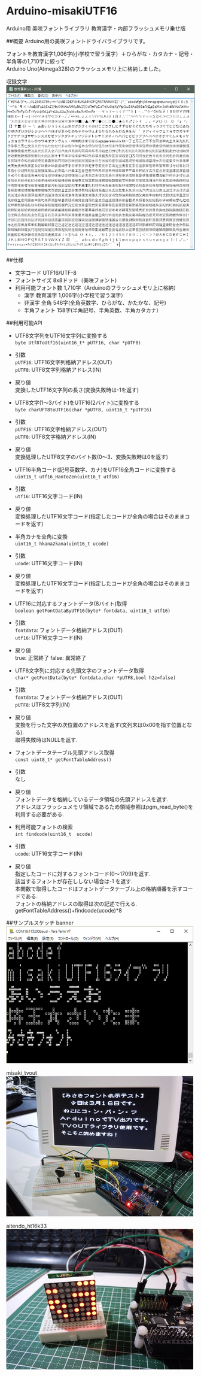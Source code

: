 # Arduino-misakiUTF16
Arduino用 美咲フォントライブラリ 教育漢字・内部フラッシュメモリ乗せ版

##概要
Arduino用の美咲フォントドライバライブラリです。

フォントを教育漢字1,006字(小学校で習う漢字）＋ひらがな・カタカナ・記号・半角等の1,710字に絞って  
Arduino Uno(Atmega328)のフラッシュメモリ上に格納しました。  

収録文字  
![対応フォント](img/教育漢字.PNG)


##仕様
* 文字コード  UTF16/UTF-8  
* フォントサイズ  8x8ドッド（美咲フォント)  
* 利用可能フォント数  1,710字（Arduinoのフラッシュメモリ上に格納）  
  * 漢字 教育漢字 1,006字(小学校で習う漢字）  
  * 非漢字 全角 546字(全角英数字、ひらがな、かたかな、記号)  
  * 半角フォント  158字(半角記号、半角英数、半角カタカナ）  
  
##利用可能API
* UTF8文字列をUTF16文字列に変換する  
`byte Utf8ToUtf16(uint16_t* pUTF16, char *pUTF8)`  
 * 引数  
 `pUTF16`: UTF16文字列格納アドレス(OUT)  
 `pUTF8`: UTF8文字列格納アドレス(IN)  
 * 戻り値  
 変換したUTF16文字列の長さ(変換失敗時は-1を返す)  


* UTF8文字(1～3バイト)をUTF16(2バイト)に変換する  
  `byte charUFT8toUTF16(char *pUTF8, uint16_t *pUTF16)`
 * 引数  
 `pUTF16`: UTF16文字格納アドレス(OUT)  
 `pUTF8`: UTF8文字格納アドレス(IN)  
 * 戻り値  
 変換処理したUTF8文字のバイト数(0～3、変換失敗時は0を返す)  


* UTF16半角コード(記号英数字、カナ)をUTF16全角コードに変換する  
  `uint16_t utf16_HantoZen(uint16_t utf16)`  
 * 引数  
 `utf16`: UTF16文字コード(IN)  
 * 戻り値  
 変換処理したUTF16文字コード(指定したコードが全角の場合はそのままコードを返す)  


* 半角カナを全角に変換  
  `uint16_t hkana2kana(uint16_t ucode)`  
 * 引数  
 `ucode`: UTF16文字コード(IN)  
 * 戻り値  
 変換処理したUTF16文字コード(指定したコードが全角の場合はそのままコードを返す)  


* UTF16に対応するフォントデータ(8バイト)取得  
  `boolean getFontDataByUTF16(byte* fontdata, uint16_t utf16)`    
 * 引数  
 `fontdata`: フォントデータ格納アドレス(OUT)  
 `utf16`: UTF16文字コード(IN)  
 * 戻り値  
 true: 正常終了 false: 異常終了  


* UTF8文字列に対応する先頭文字のフォントデータ取得  
  `char* getFontData(byte* fontdata,char *pUTF8,bool h2z=false)`  
 * 引数  
 `fontdata`: フォントデータ格納アドレス(OUT)  
 `pUTF8`: UTF8文字列(IN)  
 * 戻り値  
 変換を行った文字の次位置のアドレスを返す(文列末は0x00を指す位置となる).    
 取得失敗時はNULLを返す.  


*  フォントデータテーブル先頭アドレス取得  
  `const uint8_t* getFontTableAddress()`
 * 引数  
 なし  
 * 戻り値  
フォントデータを格納しているデータ領域の先頭アドレスを返す.  
アドレスはフラッシュメモリ領域であるため領域参照はpgm_read_byte()を利用する必要がある.  


* 利用可能フォントの検索    
`int findcode(uint16_t  ucode)`  
 * 引数  
 `ucode`: UTF16文字コード(IN)  
 * 戻り値  
 指定したコードに対するフォントコード(0～1709)を返す.   
 該当するフォントが存在ししない場合は-1 を返す.  
 本関数で取得したコードはフォントデータテーブル上の格納順番を示すコードである.  
 フォントの格納アドレスの取得は次の記述で行える.  
  getFontTableAddress()+findcode(ucode)*8  

##サンプルスケッチ
banner  
![banner](img/sample.png)

misaki_tvout  
![misaki_tvout](img/misaki_tvout.jpg)

aitendo_ht16k33  
![aitendo_ht16k33](img/aitendo_ht16k33.jpg)
